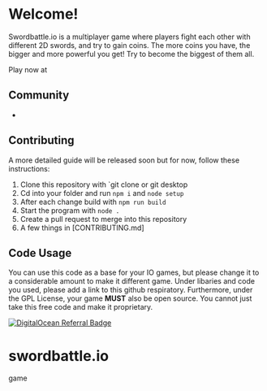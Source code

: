 # Welcome!

Swordbattle.io is a multiplayer game where players fight each other with different 2D swords, and try to gain coins. The more coins you have, the bigger and more powerful you get! Try to become the biggest of them all.

Play now at 
## Community
* 

## Contributing

A more detailed guide will be released soon but for now, follow these instructions:

1. Clone this repository with `git clone or git desktop
2. Cd into your folder and run `npm i` and `node setup`
3. After each change build with `npm run build`
4. Start the program with `node .`
5. Create a pull request to merge into this repository
6. A few things in [CONTRIBUTING.md]
## Code Usage
You can use this code as a base for your IO games, but please change it to a considerable amount to make it different game. Under libaries and code you used, please add a link to this github respiratory. Furthermore, under the GPL License, your game **MUST** also be open source. You cannot just take this free code and make it proprietary.



[![DigitalOcean Referral Badge](https://web-platforms.sfo2.cdn.digitaloceanspaces.com/WWW/Badge%201.svg)](https://www.digitalocean.com/?refcode=78c9223db701&utm_campaign=Referral_Invite&utm_medium=Referral_Program&utm_source=badge)
# swordbattle.io
game
